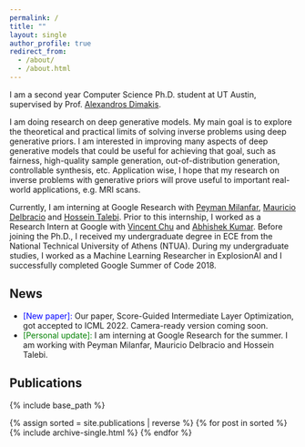 ```yaml
---
permalink: /
title: ""
layout: single
author_profile: true
redirect_from:
  - /about/
  - /about.html
---
```


I am a second year Computer Science Ph.D. student at UT Austin, supervised by Prof. [Alexandros Dimakis](https://users.ece.utexas.edu/~dimakis/).

 


I am doing research on deep generative models. 
My main goal is to explore the theoretical and practical limits of solving inverse problems using deep generative priors.
I am interested in improving many aspects of deep generative models that could be useful for achieving that goal, such as fairness, high-quality sample generation, out-of-distribution generation, controllable synthesis, etc.
Application wise, I hope that my research on inverse problems with generative priors will prove useful to important real-world applications, e.g. MRI scans.

Currently, I am interning at Google Research with [Peyman Milanfar](https://scholar.google.com/citations?user=iGzDl8IAAAAJ&hl=en), [Mauricio Delbracio](https://scholar.google.com/citations?user=lDDm920AAAAJ&hl=en) and [Hossein Talebi](https://scholar.google.com/citations?user=UOX9BigAAAAJ&hl=en). Prior to this internship, I worked as a Research Intern at Google with [Vincent Chu](https://scholar.google.com/citations?user=R-OrlSgAAAAJ&hl=en) and [Abhishek Kumar](https://scholar.google.com/citations?user=6vghMS0AAAAJ&hl=en).
Before joining the Ph.D., I received my undergraduate degree in ECE from the National Technical University of Athens (NTUA).
During my undergraduate studies, I worked as a Machine Learning Researcher in ExplosionAI and I successfully completed Google Summer of Code 2018.

## News
- <span style="color:blue">[New paper]:</span> Our paper, Score-Guided Intermediate Layer Optimization, got accepted to ICML 2022. Camera-ready version coming soon.
- <span style="color:green">[Personal update]:</span> I am interning at Google Research for the summer. I am working with Peyman Milanfar, Mauricio Delbracio and Hossein Talebi.
<!-- - <span style="color:red">[New paper]:</span> [Solving Inverse Problems with NerfGANs](https://arxiv.org/abs/2112.09061) -->
<!-- - <span style="color:green">[Personal update]:</span> I joined Google as a Student Researcher working on NeRFs with Vincent Chu, Abhishek Kumar and Dmitry Lagun. -->
<!-- - <span style="color:blue">[Paper update]: </span> Our paper, Robust Compressed Sensing MRI with Deep Generative Priors, has been accepted to NeurIPS 2021. -->
<!-- - <span style="color:red">[New paper]:</span> [Robust Compressed Sensing MRI with Deep Generative Priors](https://arxiv.org/abs/2108.01368) -->
<!-- - <span style="color:blue">[Paper update]: </span> Intermediate Layer Optimization for Inverse Problems Using Deep Generative Models, has been acceepted to ICML 2021. -->




## Publications
{% include base_path %}

{% assign sorted = site.publications | reverse %}
{% for post in sorted %}
  {% include archive-single.html %}
{% endfor %}